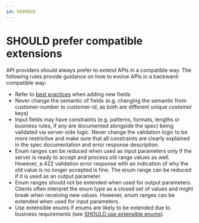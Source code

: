 ```yaml
---
id: R000028
---
```


# SHOULD prefer compatible extensions

API providers should always prefer to extend APIs in a compatible way. The following rules provide guidance on how to evolve APIs in a backward-compatible way:

- Refer to [best practices](https://github.com/companyname-de/api-guidelines/blob/main/dev-context/rest/compatibility.md) when adding new fields
- Never change the semantic of fields (e.g. changing the semantic from customer-number to customer-id, as both are different unique customer keys)
- Input fields may have constraints (e.g. patterns, formats, lengths or business rules, if any are documented alongside the spec) being validated via server-side logic. Never change the validation logic to be more restrictive and make sure that all constraints are clearly explained in the spec documentation and error response description.
- Enum ranges can be reduced when used as input parameters only if the server is ready to accept and process old range values as well. However, a 422 validation error response with an indication of why the old value is no longer accepted is fine. The enum range can be reduced if it is used as an output parameter.
- Enum ranges should not be extended when used for output parameters. Clients often interpret the enum type as a closed set of values and might break when receiving new values. However, enum ranges can be extended when used for input parameters.
- Use extensible enums if enums are likely to be extended due to business requirements (see [SHOULD use extensible enums](./should-use-extensible-enums.md)).
